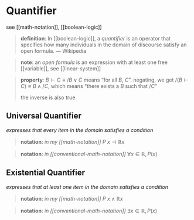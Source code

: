 # Quantifier

see [[math-notation]], [[boolean-logic]]

> **definition**: In [[boolean-logic]], a _quantifier_ is an operator that specifies how many individuals in the domain of discourse satisfy an open formula. &mdash; Wikipedia

> **note**: an _open formula_ is an expression with at least one free [[variable]], see [[linear-system]]

> **property**: $B \vdash C \equiv /B \lor C$ means “for all $B$, $C$”. negating, we get $/(B \vdash C) \equiv B \land /C$, which means “there exists a $B$ such that $/C$”
>
> the inverse is also true

## Universal Quantifier

_expresses that every item in the domain satisfies a condition_

> **notation**: _in my [[math-notation]]_ $P\ x \dashv \mathbb R x$

> **notation**: _in [[conventional-math-notation]]_ $\forall x \in \mathbb R, P(x)$

## Existential Quantifier

_expresses that at least one item in the domain satisfies a condition_

> **notation**: _in my [[math-notation]]_ $P\ x \land \mathbb R x$

> **notation**: _in [[conventional-math-notation]]_ $\exists x \in \mathbb R, P(x)$
